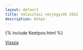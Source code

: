 ```yaml
---
layout: default
title: Választási névjegyzék 2022
description: Kétpó
---
```


{% include Keetpoo.html %}

[Vissza](./)